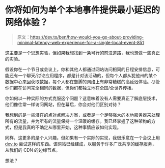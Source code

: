 # 你将如何为单个本地事件提供最小延迟的网络体验？

> 原文：<https://dev.to/ben/how-would-you-go-about-providing-minimal-latency-web-experience-for-a-single-local-event-851>

这主要是一个思想实验，但如果我想找到一条可行的前进道路，我也想做一些真正的实验。

假设你在一个节日或会议上，你和其他人都通过网站访问相同的日程安排信息，可能还有一个聊天/讨论应用程序，都是针对该活动的，但每个人都从犹他州的某个数据中心来回获取数据，每个人都在蹩脚的网络上有非常糟糕的高延迟体验。尽管你们都在访问完全相同的数据，但你们都独立地在全国/全世界传播。

你如何以一种实际的方式克服这个问题？这意味着没有人需要真正了解底层技术，他们像往常一样访问网站，但在幕后，你会对他们区别对待？

我想到的是一些潜在的点对点解决方案，或者是一个足够强大的本地服务器来处理所有的流量，并为所有的流量保持一个温暖的缓存。我已经掌握了这种架构的方式，但是我真的不确定从哪里开始，这种事情应该如何实现。

同样，这更多的是个人兴趣，但如果有一个实际的实现，我很乐意在一个会议上用 [dev.to](https://dev.to/) 尝试这样的东西。该网站已经建成，以服务于许多广泛共享的缓存服务，从我们的 CDN 的边缘节点。

想法？